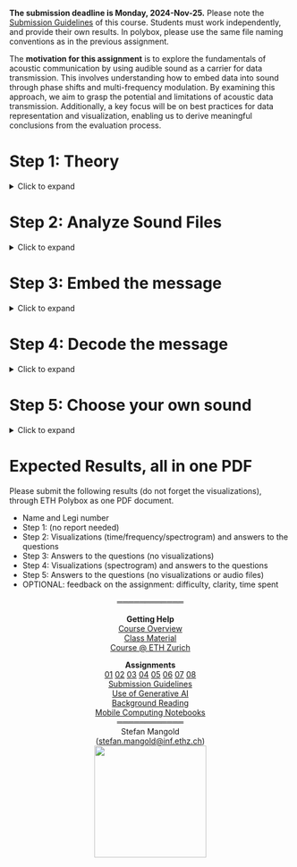 













**The submission deadline is Monday, 2024-Nov-25.** Please note the [Submission Guidelines](home/Submission-Guidelines) of this course. Students must work independently, and provide their own results. In polybox, please use the same file naming conventions as in the previous assignment.

The **motivation for this assignment** is to explore the fundamentals of acoustic communication by using audible sound as a carrier for data transmission. 
This involves understanding how to embed data into sound through phase shifts and multi-frequency modulation. By examining this approach, we aim to grasp the potential and limitations of acoustic data transmission. 
Additionally, a key focus will be on best practices for data representation and visualization, enabling us to derive meaningful conclusions from the evaluation process.


# Step 1: Theory
<details><summary>Click to expand</summary>

For this step, reporting is not required.

Read through the Audio Communication lecture slides and the related background reading supplementary material on Audiocom:

 * H. Malvar, A modulated complex lapped transform and its applications to audio processing, 1999 IEEE International Conference (Vol. 3, pp. 1421-1424)
 * R. Frigg, T. R. Gross and S. Mangold, Multi-Channel Acoustic Data Transmission to Ad-Hoc Mobile Phone Arrays, July 2013, Association for Computing Machinery

Please think about the following questions, no report needed:
 * Does acoustic communication rely on electromagnetic waves? How fast do acoustic waves travel through air (estimate)?
 * When sampling at 10 kHz, what is the resolution that a time-of-flight distance measurement (also referred to as [time-of-arrival](https://en.wikipedia.org/wiki/Time_of_arrival)) could achieve in theory (estimate, leave out implementation details)? Think about how many samples per second are available, and what the precision in terms of time that means. Say, a signal is switched on and off, at what time precision can be a shift of this signal be detected? Once this is clear, transform time precision into distance. For this, remember the speed of an acoustic signal.
 * At this 10kHz sampling rate, what would be the precision with electromagnetic waves Remember that an electromagnetic signal travels much faster than an acoustic signal?
 * How would the distance precision change if the sampling rate is doubled to 20 kHz instead (for both, acoustic and electromagnetic waves)?
 * What is the typical bandwidth, measured in Hertz, of an acoustic sound recorded with a smartphone or a similar device?
 * What is the frequency range at which humans perceive sound (from ... to ..., measured in Hertz)?
</details>

# Step 2: Analyze Sound Files
<details><summary>Click to expand</summary>

#### Corresponding Notebook [AudioCommunication.ipynb](https://gitlab.ethz.ch/wireless/WirelessNotebooks/-/tree/main/AudioCommunication)

Start off by analyzing two sounds: *MobileComp1* and *MobileComp2*.

**Task**: answer the following questions:
 * Which sound file is more suited to carry the data? Why? Provide the visualizations and discuss them (time/frequency/spectrogram)
 * Which frequencies should be used to encode the data?

*Note*: the plotting of the spectrogram may take some time. If needed, you can reduce the `FFT_win_size` parameter, although this may impact the quality of the output.
</details>

# Step 3: Embed the message
<details><summary>Click to expand</summary>

Proceed with the notebook's section about Encoding.

**Task**: answer the following question:
 * Is there a perceivable change of the audio file? Does the sound quality remain?


</details>

# Step 4: Decode the message
<details><summary>Click to expand</summary>

Now, reconstruct the message from the embedded audio file and analyze the accuracy.

**Task**: answer the following question:
 * Are there bit errors? If yes, what might be the reason for them?
 * What does a bit error rate of 100%, 50%, and 0% mean? Which one is the least desirable?
 * Which of the two audio files (`MobileComp1`, `MobileComp2`) has a higher bit error rate? Was your initial guess correct?
 * Do you see a difference between the unembedded and embedded audio file's spectrogram? Could you conclude on the plot alone that it was done using phase coding? How would the plot look like for LSB coding?


</details>

# Step 5: Choose your own sound
<details><summary>Click to expand</summary>

Please think about the following questions, no report needed:
 * What could be some issues with audio steganography when used in a real life setting?
 * How would the perfect audio file for phase coding look like? What about the worst possible file?
 * Which results do you expect from the other audio files within `Sounds/`?

For this last step, please choose a new audio file (not from `Sounds/`) and briefly compare it to the previously used audio files.
As a help, section 3 of the notebook contains a cell that converts any audio file to the right format and configuration.
Please make sure that the chosen audio file has enough capacity for the message.

**Task**: answer the following question:
 * Which sound did you choose? Why?
 * How does your audio file measure up against `MobileComp1` and `MobileComp2` respectively?
 * What is the bit error rate?
 * How does it look like when changing the message to `manimatter`?

</details>

# Expected Results, all in one PDF


Please submit the following results (do not forget the visualizations), through ETH Polybox as one PDF document.

- Name and Legi number
- Step 1: (no report needed)
- Step 2: Visualizations (time/frequency/spectrogram) and answers to the questions
- Step 3: Answers to the questions (no visualizations)
- Step 4: Visualizations (spectrogram) and answers to the questions
- Step 5: Answers to the questions (no visualizations or audio files)
- OPTIONAL: feedback on the assignment: difficulty, clarity, time spent


<div align="center" width="100%">════════════

**Getting Help**
<br>[Course Overview](home)
<br>[Class Material](https://gitlab.ethz.ch/wireless/WirelessNetworkingAndMobileComputing/-/tree/main/Material)
<br>[Course @ ETH Zurich](https://www.lst.inf.ethz.ch/education/wireless.html)

**Assignments**
<br>[01](home/Assignment-01) [02](home/Assignment-02) [03](home/Assignment-03) [04](home/Assignment-04) [05](home/Assignment-05) [06](home/Assignment-06) [07](home/Assignment-07) [08](home/Assignment-08)
<br>[Submission Guidelines](home/Submission-Guidelines)
<br>[Use of Generative AI](home/Use-of-AI)
<br>[Background Reading](https://gitlab.ethz.ch/wireless/BackgroundReading)
<br>[Mobile Computing Notebooks](https://gitlab.ethz.ch/wireless/WirelessNotebooks)
<br>
════════════<br>
 Stefan Mangold<br>(stefan.mangold@inf.ethz.ch)<br><img width="200px" height="auto" src="uploads/e0009174c4495ec7500cc167cf53ccc6/eth_logo_kurz_pos.png"></div>
